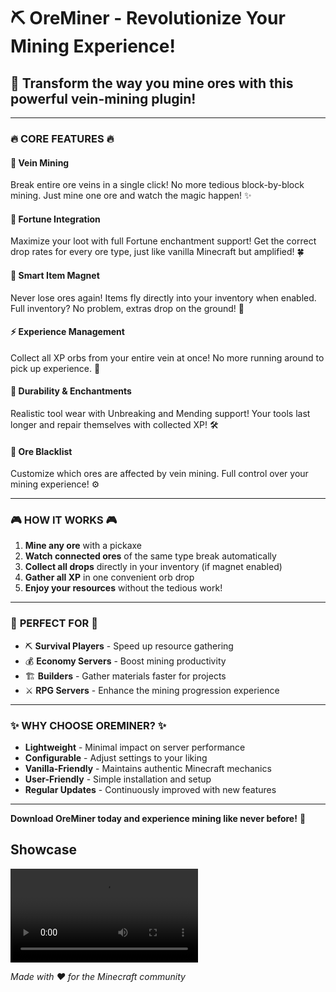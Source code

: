 # ⛏️ OreMiner - Revolutionize Your Mining Experience!

## 🌟 Transform the way you mine ores with this powerful vein-mining plugin!

---

### 🔥 **CORE FEATURES** 🔥

#### 🔄 **Vein Mining** 
Break entire ore veins in a single click! No more tedious block-by-block mining. Just mine one ore and watch the magic happen! ✨

#### 💎 **Fortune Integration** 
Maximize your loot with full Fortune enchantment support! Get the correct drop rates for every ore type, just like vanilla Minecraft but amplified! 🍀

#### 🧲 **Smart Item Magnet** 
Never lose ores again! Items fly directly into your inventory when enabled. Full inventory? No problem, extras drop on the ground! 🎯

#### ⚡ **Experience Management** 
Collect all XP orbs from your entire vein at once! No more running around to pick up experience. 🌈

#### 🔧 **Durability & Enchantments** 
Realistic tool wear with Unbreaking and Mending support! Your tools last longer and repair themselves with collected XP! 🛠️

#### 🚫 **Ore Blacklist** 
Customize which ores are affected by vein mining. Full control over your mining experience! ⚙️

---

### 🎮 **HOW IT WORKS** 🎮

1. **Mine any ore** with a pickaxe
2. **Watch connected ores** of the same type break automatically
3. **Collect all drops** directly in your inventory (if magnet enabled)
4. **Gather all XP** in one convenient orb drop
5. **Enjoy your resources** without the tedious work!

---

### 🌈 **PERFECT FOR** 🌈

- ⛏️ **Survival Players** - Speed up resource gathering
- 💰 **Economy Servers** - Boost mining productivity
- 🏗️ **Builders** - Gather materials faster for projects
- ⚔️ **RPG Servers** - Enhance the mining progression experience

---

### ✨ **WHY CHOOSE OREMINER?** ✨

- **Lightweight** - Minimal impact on server performance
- **Configurable** - Adjust settings to your liking
- **Vanilla-Friendly** - Maintains authentic Minecraft mechanics
- **User-Friendly** - Simple installation and setup
- **Regular Updates** - Continuously improved with new features

---

**Download OreMiner today and experience mining like never before!** 🚀

## Showcase

<video controls>
<source src="https://i.imgur.com/mYPqOXv.mp4" type="video/mp4">
Your browser does not support the video tag.
</video>


*Made with ❤️ for the Minecraft community*

